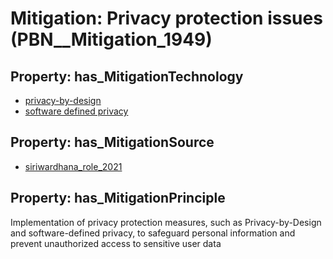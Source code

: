 # Mitigation: __Privacy protection issues__ (PBN__Mitigation_1949)

## Property: has_MitigationTechnology

* [privacy-by-design](../Technology/PBN__Technology_1579)
* [software defined privacy](../Technology/PBN__Technology_4155)

## Property: has_MitigationSource

* [siriwardhana_role_2021](../Article/PBN__Article_9)

## Property: has_MitigationPrinciple

Implementation of privacy protection measures, such as Privacy-by-Design and software-defined privacy, to safeguard personal information and prevent unauthorized access to sensitive user data

